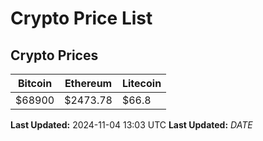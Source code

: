 # Crypto Price List

## Crypto Prices
| Bitcoin | Ethereum | Litecoin |
| ------- | -------- | -------- |
| $68900 | $2473.78 | $66.8 |
**Last Updated:** 2024-11-04 13:03 UTC
**Last Updated:** $DATE$

